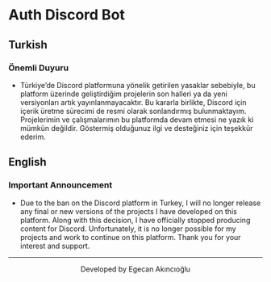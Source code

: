 # Auth Discord Bot

## Turkish

### Önemli Duyuru

- Türkiye’de Discord platformuna yönelik getirilen yasaklar sebebiyle, bu platform üzerinde geliştirdiğim projelerin son halleri ya da yeni versiyonları artık yayınlanmayacaktır. Bu kararla birlikte, Discord için içerik üretme sürecimi de resmi olarak sonlandırmış bulunmaktayım. Projelerimin ve çalışmalarımın bu platformda devam etmesi ne yazık ki mümkün değildir. Göstermiş olduğunuz ilgi ve desteğiniz için teşekkür ederim.

## English

### Important Announcement

- Due to the ban on the Discord platform in Turkey, I will no longer release any final or new versions of the projects I have developed on this platform. Along with this decision, I have officially stopped producing content for Discord. Unfortunately, it is no longer possible for my projects and work to continue on this platform. Thank you for your interest and support.

---

<p align="center">Developed by Egecan Akıncıoğlu</p>
